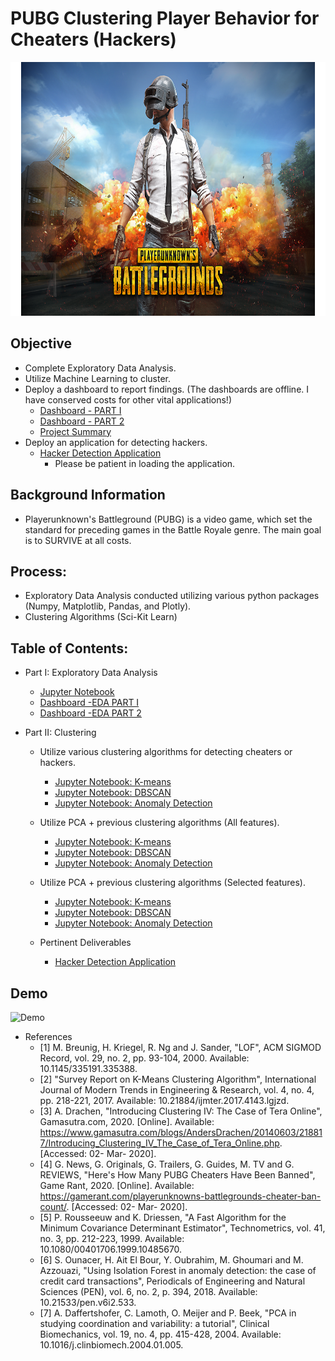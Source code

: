 # PUBG Clustering Player Behavior for Cheaters (Hackers)

<p align="center">
  <img width="600" height="406" src="assets/PUBG_logo.png">
</p>



## Objective
* Complete Exploratory Data Analysis.
* Utilize Machine Learning to cluster.
* Deploy a dashboard to report findings. (The dashboards are offline. I have conserved costs for other vital applications!)
	* [Dashboard - PART I](https://pubg-eda-part1-dash.herokuapp.com/)  
	* [Dashboard - PART 2](https://pubg-eda-part2-dash.herokuapp.com/)  
	* [Project Summary](https://pubg-hacker-detection-summary.herokuapp.com/)	
* Deploy an application for detecting hackers.
	* [Hacker Detection Application](http://pubg-hd-env.eba-srm42prp.us-east-1.elasticbeanstalk.com/)
		* Please be patient in loading the application.
	
## Background Information
* Playerunknown's Battleground (PUBG) is a video game, which set the standard for preceding games in the Battle Royale genre. The main goal is to SURVIVE at all costs.

## Process:
* Exploratory Data Analysis conducted utilizing various python packages (Numpy, Matplotlib, Pandas, and Plotly).
* Clustering Algorithms (Sci-Kit Learn)


## Table of Contents:
* Part I: Exploratory Data Analysis
	* [Jupyter Notebook](https://github.com/SulmanK/PUBG_clustering-player-behavior-for-cheaters/blob/master/PUBG_EDA-Dashboard.ipynb)
	* [Dashboard -EDA PART I](https://pubg-eda-part1-dash.herokuapp.com/)
	* [Dashboard -EDA PART 2](https://pubg-eda-part2-dash.herokuapp.com/)
	
* Part II: Clustering
    * Utilize various clustering algorithms for detecting cheaters or hackers.
    		
		* [Jupyter Notebook: K-means](https://github.com/SulmanK/PUBG_clustering-player-behavior-for-cheaters/blob/master/PUBG_Clustering-K-means.ipynb)
		* [Jupyter Notebook: DBSCAN](https://github.com/SulmanK/PUBG_clustering-player-behavior-for-cheaters/blob/master/PUBG_Clustering-DBSCAN.ipynb)
		* [Jupyter Notebook: Anomaly Detection](https://github.com/SulmanK/PUBG_clustering-player-behavior-for-cheaters/blob/master/PUBG_Clustering-AnomalyDetection.ipynb)
   * Utilize PCA + previous clustering algorithms (All features).
   		* [Jupyter Notebook: K-means](https://github.com/SulmanK/PUBG_clustering-player-behavior-for-cheaters/blob/master/PUBG_Clustering-PCA-K-means(All%20Features).ipynb)
		* [Jupyter Notebook: DBSCAN](https://github.com/SulmanK/PUBG_clustering-player-behavior-for-cheaters/blob/master/PUBG_Clustering-PCA-DBSCAN(All%20Features).ipynb)
		* [Jupyter Notebook: Anomaly Detection](https://github.com/SulmanK/PUBG_clustering-player-behavior-for-cheaters/blob/master/PUBG_Clustering-PCA-AnomalyDetection(All%20Features).ipynb)
   * Utilize PCA + previous clustering algorithms (Selected features).
   		* [Jupyter Notebook: K-means](https://github.com/SulmanK/PUBG_clustering-player-behavior-for-cheaters/blob/master/PUBG_Clustering-PCA-K-means(Selected%20Features).ipynb)
		* [Jupyter Notebook: DBSCAN](https://github.com/SulmanK/PUBG_clustering-player-behavior-for-cheaters/blob/master/PUBG_Clustering-PCA-DBSCAN(Selected%20Features).ipynb)
		* [Jupyter Notebook: Anomaly Detection](https://github.com/SulmanK/PUBG_clustering-player-behavior-for-cheaters/blob/master/PUBG_Clustering-PCA-AnomalyDetection(Selected%20Features).ipynb)
    * Pertinent Deliverables
		* [Hacker Detection Application](http://pubg-hd-env.eba-srm42prp.us-east-1.elasticbeanstalk.com/)


## Demo

![Demo](Animation.gif)


* References
	* [1] M. Breunig, H. Kriegel, R. Ng and J. Sander, "LOF", ACM SIGMOD Record, vol. 29, no. 2, pp. 93-104, 2000. Available: 10.1145/335191.335388.
	* [2] "Survey Report on K-Means Clustering Algorithm", International Journal of Modern Trends in Engineering & Research, vol. 4, no. 4, pp. 218-221, 2017. Available: 10.21884/ijmter.2017.4143.lgjzd.
	* [3] A. Drachen, "Introducing Clustering IV: The Case of Tera Online", Gamasutra.com, 2020. [Online]. Available: https://www.gamasutra.com/blogs/AndersDrachen/20140603/218817/Introducing_Clustering_IV_The_Case_of_Tera_Online.php. [Accessed: 02- Mar- 2020].
	* [4] G. News, G. Originals, G. Trailers, G. Guides, M. TV and G. REVIEWS, "Here's How Many PUBG Cheaters Have Been Banned", Game Rant, 2020. [Online]. Available: https://gamerant.com/playerunknowns-battlegrounds-cheater-ban-count/. [Accessed: 02- Mar- 2020].
	* [5] P. Rousseeuw and K. Driessen, "A Fast Algorithm for the Minimum Covariance Determinant Estimator", Technometrics, vol. 41, no. 3, pp. 212-223, 1999. Available: 10.1080/00401706.1999.10485670.
	* [6] S. Ounacer, H. Ait El Bour, Y. Oubrahim, M. Ghoumari and M. Azzouazi, "Using Isolation Forest in anomaly detection: the case of credit card transactions", Periodicals of Engineering and Natural Sciences (PEN), vol. 6, no. 2, p. 394, 2018. Available: 10.21533/pen.v6i2.533.
	* [7] A. Daffertshofer, C. Lamoth, O. Meijer and P. Beek, "PCA in studying coordination and variability: a tutorial", Clinical Biomechanics, vol. 19, no. 4, pp. 415-428, 2004. Available: 10.1016/j.clinbiomech.2004.01.005.


		
		
   		

